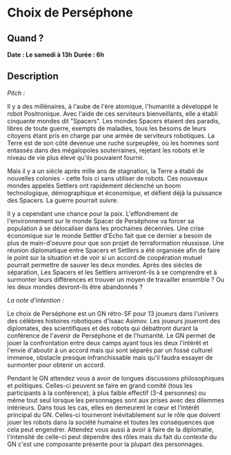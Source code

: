 # Choix de Perséphone

## Quand  ?
**Date : Le samedi à 13h**
**Durée  : 6h**

## Description
*Pitch :*

Il y a des millénaires, à l'aube de l'ère atomique, l'humanité a
développé le robot Positronique. Avec l'aide de ces serviteurs
bienveillants, elle a établi cinquante mondes dit "Spacers". Les mondes
Spacers étaient des paradis, libres de toute guerre, exempts de
maladies, tous les besoins de leurs citoyens étant pris en charge par
une armée de serviteurs robotiques. La Terre est de son côté devenue une
ruche surpeuplée, où les hommes sont entassés dans des mégalopoles
souterraines, rejetant les robots et le niveau de vie plus élevé qu'ils
pouvaient fournir.

Mais il y a un siècle après mille ans de stagnation, la Terre a établi
de nouvelles colonies - cette fois ci sans utiliser de robots. Ces
nouveaux mondes appelés Settlers ont rapidement déclenché un boom
technologique, démographique et économique, et défient déjà la puissance
des Spacers. La guerre pourrait suivre.

Il y a cependant une chance pour la paix. L'effondrement de
l'environnement sur le monde Spacer de Perséphone va forcer sa
population à se délocaliser dans les prochaines décennies. Une crise
économique sur le monde Settler d'Echo fait que ce dernier a besoin de
plus de main-d'oeuvre pour que son projet de terraformation réussisse.
Une réunion diplomatique entre Spacers et Setllers a été organisée afin
de faire le point sur la situation et de voir si un accord de
coopération mutuel pourrait permettre de sauver les deux mondes. Après
des siècles de séparation, Les Spacers et les Settlers arriveront-ils à
se comprendre et à surmonter leurs différences et trouver un moyen de
travailler ensemble ? Ou les deux mondes devront-ils être abandonnés ?

*La note d'intention :*

Le choix de Perséphone est un GN rétro-SF pour 13 joueurs dans l'univers
des célèbres histoires robotiques d'Isaac Asimov. Les joueurs joueront
des diplomates, des scientifiques et des robots qui débattront durant la
conférence de l'avenir de Perséphone et de l'humanité. Le GN permet de
jouer la confrontation entre deux camps ayant tous les deux l'intérêt et
l'envie d'aboutir à un accord mais qui sont séparés par un fossé
culturel immense, obstacle presque infranchissable mais qu'il faudra
essayer de surmonter pour obtenir un accord.

Pendant le GN attendez vous à avoir de longues discussions
philosophiques et politiques. Celles-ci peuvent se faire en grand comité
(tous les participants à la conférence), à plus faible effectif (3-4
personnes) ou même tout seul lorsque les personnages sont aux prises
avec des dilemmes intérieurs. Dans tous les cas, elles en demeurent le
cœur et l’intérêt principal du GN. Celles-ci tourneront inévitablement
sur le rôle que doivent jouer les robots dans la société humaine et
toutes les conséquences que cela peut engendrer.
Attendez vous aussi à avoir à faire de la diplomatie, l'intensité de
celle-ci peut dépendre des rôles mais du fait du contexte du GN c'est
une composante présente pour la plupart des personnages.
